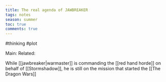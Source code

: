 ---title: The real agenda of JAWBREAKERtags: notesseason: summertoc: truecomments: true---
#thinking #plot

Main: 
Related: 

While [[jawbreaker|warmaster]] is commanding the [[red hand horde]] on behalf of [[Stormshadow]], he is still on the mission that started the [[The Dragon Wars]]
